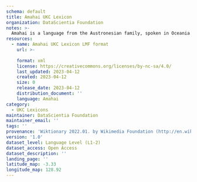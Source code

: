 ```yaml
---
schema: default
title: Amahai UKC Lexicon
organization: DataScientia Foundation
notes: >-
  Amahai is a language from the Austronesian family, spoken in Oceania. The UKC Lexicon of Amahai is represented as a lexico-semantic network. It consists of words, word senses, synsets, as well as sense-level and synset-level relationships.
resources:
  - name: Amahai UKC Lexicon LMF format
    url: >-
      
    format: xml
    license: https://creativecommons.org/licenses/by-nc-sa/4.0/
    last_updated: 2023-04-12
    created: 2023-04-12
    size: 0
    release_date: 2023-04-12
    distribution_document: ''
    language: Amahai
category:
  - UKC Lexicons
maintainer: DataScientia Foundation
maintainer_email: ''
tags: ''
provenance: 'Wiktionary 2022.01. by Wikimedia Foundation (http://en.wiktionary.org); Princeton WordNet 2.1 by Princeton University (https://wordnet.princeton.edu)'
version: '1.0'
dataset_level: Language Level (L1-2)
dataset_access: Open Access
dataset_description: ''
landing_page: ''
latitude_map: -3.33
longitude_map: 128.92
---
```

